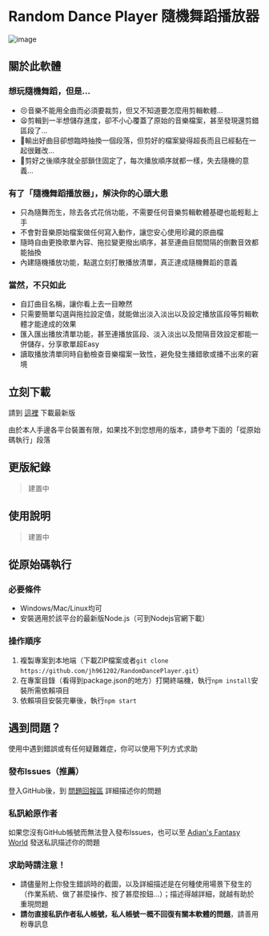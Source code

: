 # Random Dance Player 隨機舞蹈播放器
![image](https://github.com/user-attachments/assets/8e7e028e-e9a1-4707-ba65-d54fa403e6e7)

## 關於此軟體
### 想玩隨機舞蹈，但是...

- 😣音樂不能用全曲而必須要裁剪，但又不知道要怎麼用剪輯軟體...
- 😫剪輯到一半想儲存進度，卻不小心覆蓋了原始的音樂檔案，甚至發現還剪錯區段了...
- 🫠輸出好曲目卻想臨時抽換一個段落，但剪好的檔案變得超長而且已經黏在一起很難改...
- 😬剪好之後順序就全部鎖住固定了，每次播放順序就都一樣，失去隨機的意義...

### 有了「隨機舞蹈播放器」，解決你的心頭大患
- 只為隨舞而生，除去各式花俏功能，不需要任何音樂剪輯軟體基礎也能輕鬆上手
- 不會對音樂原始檔案做任何寫入動作，讓您安心使用珍藏的原曲檔
- 隨時自由更換歌單內容、拖拉變更撥出順序，甚至連曲目間間隔的倒數音效都能抽換
- 內建隨機播放功能，點選立刻打散播放清單，真正達成隨機舞蹈的意義

### 當然，不只如此
- 自訂曲目名稱，讓你看上去一目瞭然
- 只需要簡單勾選與拖拉設定值，就能做出淡入淡出以及設定播放區段等剪輯軟體才能達成的效果
- 匯入匯出播放清單功能，甚至連播放區段、淡入淡出以及間隔音效設定都能一併儲存，分享歌單超Easy
- 讀取播放清單同時自動檢查音樂檔案一致性，避免發生播錯歌或播不出來的窘境

## 立刻下載
請到 [這裡](https://github.com/jh961202/RandomDancePlayer/releases/latest) 下載最新版

由於本人手邊各平台裝置有限，如果找不到您想用的版本，請參考下面的「從原始碼執行」段落
## 更版紀錄
> 建置中
## 使用說明
> 建置中
## 從原始碼執行
### 必要條件
- Windows/Mac/Linux均可
- 安裝適用於該平台的最新版Node.js（可到Nodejs官網下載）
### 操作順序
1. 複製專案到本地端（下載ZIP檔案或者`git clone https://github.com/jh961202/RandomDancePlayer.git`）
2. 在專案目錄（看得到package.json的地方）打開終端機，執行`npm install`安裝所需依賴項目
3. 依賴項目安裝完畢後，執行`npm start`

## 遇到問題？
使用中遇到錯誤或有任何疑難雜症，你可以使用下列方式求助
### 發布Issues（推薦）
登入GitHub後，到 [問題回報區](https://github.com/jh961202/RandomDancePlayer/issues) 詳細描述你的問題
### 私訊給原作者
如果您沒有GitHub帳號而無法登入發布Issues，也可以至 [Adian's Fantasy World](https://fb.com/adian.fantasy.world) 發送私訊描述你的問題
### 求助時請注意！
- 請儘量附上你發生錯誤時的截圖，以及詳細描述是在何種使用場景下發生的（作業系統、做了甚麼操作、按了甚麼按鈕...）；描述得越詳細，就越有助於重現問題
- **請勿直接私訊作者私人帳號，私人帳號一概不回復有關本軟體的問題**，請善用粉專訊息
